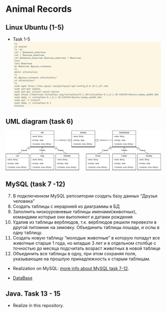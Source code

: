 # Animal Records
## Linux Ubuntu (1-5)
* Task 1-5
![command ubuntu](https://github.com/Stepan255/animal_records/blob/main/img/Command_ubuntu.jpg)
## UML diagram (task 6)
![UML diagram](https://github.com/Stepan255/animal_records/blob/main/img/uml.drawio.png)
## MySQL (task 7 -12)
7. В подключенном MySQL репозитории создать базу данных “Друзья
человека”
8. Создать таблицы с иерархией из диаграммы в БД
9. Заполнить низкоуровневые таблицы именами(животных), командами
которые они выполняют и датами рождения
10. Удалив из таблицы верблюдов, т.к. верблюдов решили перевезти в другой
питомник на зимовку. Объединить таблицы лошади, и ослы в одну таблицу.
11. Создать новую таблицу “молодые животные” в которую попадут все
животные старше 1 года, но младше 3 лет и в отдельном столбце с точностью
до месяца подсчитать возраст животных в новой таблице
12. Объединить все таблицы в одну, при этом сохраняя поля, указывающие на
прошлую принадлежность к старым таблицам.

* Realization on MySQL: [more info about MySQL task 7-12](https://github.com/Stepan255/animal_records/blob/main/data/MySQL_task-7-12.md).

* [DataBase](https://github.com/Stepan255/animal_records/blob/main/data/friends_human.sql)

## Java. Task 13 - 15
* Realize in this repository.
